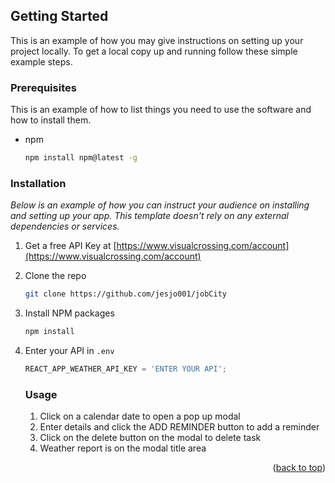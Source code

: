 
<!-- GETTING STARTED -->
## Getting Started

This is an example of how you may give instructions on setting up your project locally.
To get a local copy up and running follow these simple example steps.

### Prerequisites

This is an example of how to list things you need to use the software and how to install them.
* npm
  ```sh
  npm install npm@latest -g
  ```

### Installation

_Below is an example of how you can instruct your audience on installing and setting up your app. This template doesn't rely on any external dependencies or services._

1. Get a free API Key at [https://www.visualcrossing.com/account](https://www.visualcrossing.com/account)
2. Clone the repo
   ```sh
   git clone https://github.com/jesjo001/jobCity
   ```
3. Install NPM packages
   ```sh
   npm install
   ```
4. Enter your API in `.env`
   ```js
   REACT_APP_WEATHER_API_KEY = 'ENTER YOUR API';
   ```

   ### Usage
   1. Click on a calendar date to open a pop up modal 
   2. Enter details and click the ADD REMINDER button to add a reminder
   3. Click on the delete button on the modal to delete task
   4. Weather report is on the modal title area

<p align="right">(<a href="#readme-top">back to top</a>)</p>


